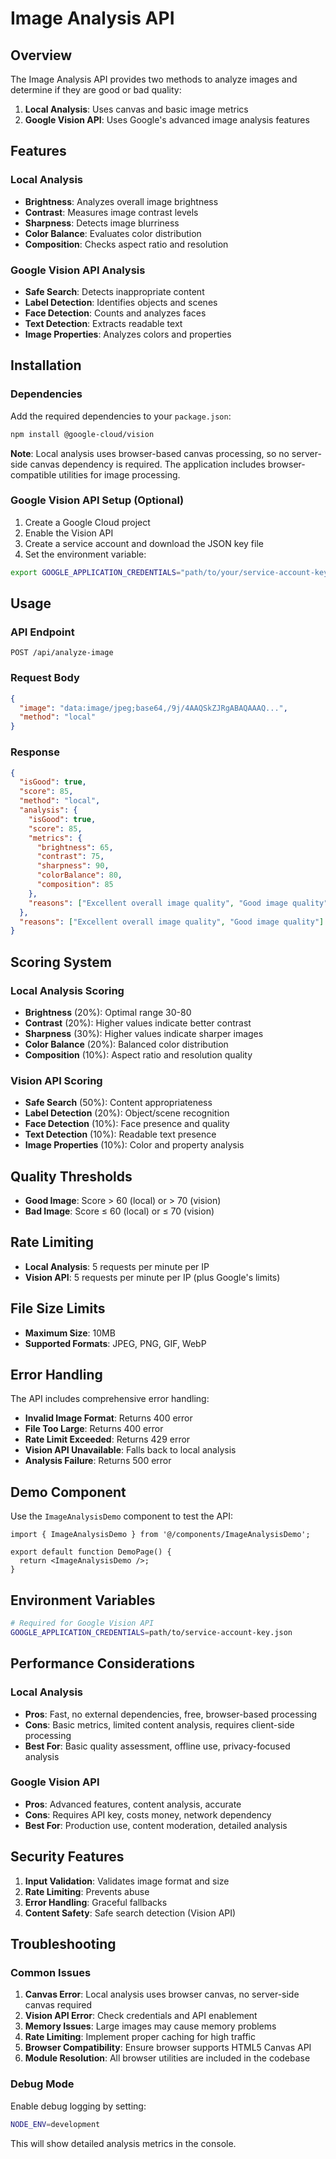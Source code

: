 # Image Analysis API

## Overview

The Image Analysis API provides two methods to analyze images and determine if they are good or bad quality:

1. **Local Analysis**: Uses canvas and basic image metrics
2. **Google Vision API**: Uses Google's advanced image analysis features

## Features

### Local Analysis

- **Brightness**: Analyzes overall image brightness
- **Contrast**: Measures image contrast levels
- **Sharpness**: Detects image blurriness
- **Color Balance**: Evaluates color distribution
- **Composition**: Checks aspect ratio and resolution

### Google Vision API Analysis

- **Safe Search**: Detects inappropriate content
- **Label Detection**: Identifies objects and scenes
- **Face Detection**: Counts and analyzes faces
- **Text Detection**: Extracts readable text
- **Image Properties**: Analyzes colors and properties

## Installation

### Dependencies

Add the required dependencies to your `package.json`:

```bash
npm install @google-cloud/vision
```

**Note**: Local analysis uses browser-based canvas processing, so no server-side canvas dependency is required. The application includes browser-compatible utilities for image processing.

### Google Vision API Setup (Optional)

1. Create a Google Cloud project
2. Enable the Vision API
3. Create a service account and download the JSON key file
4. Set the environment variable:

```bash
export GOOGLE_APPLICATION_CREDENTIALS="path/to/your/service-account-key.json"
```

## Usage

### API Endpoint

```
POST /api/analyze-image
```

### Request Body

```json
{
  "image": "data:image/jpeg;base64,/9j/4AAQSkZJRgABAQAAAQ...",
  "method": "local"
}
```

### Response

```json
{
  "isGood": true,
  "score": 85,
  "method": "local",
  "analysis": {
    "isGood": true,
    "score": 85,
    "metrics": {
      "brightness": 65,
      "contrast": 75,
      "sharpness": 90,
      "colorBalance": 80,
      "composition": 85
    },
    "reasons": ["Excellent overall image quality", "Good image quality"]
  },
  "reasons": ["Excellent overall image quality", "Good image quality"]
}
```

## Scoring System

### Local Analysis Scoring

- **Brightness** (20%): Optimal range 30-80
- **Contrast** (20%): Higher values indicate better contrast
- **Sharpness** (30%): Higher values indicate sharper images
- **Color Balance** (20%): Balanced color distribution
- **Composition** (10%): Aspect ratio and resolution quality

### Vision API Scoring

- **Safe Search** (50%): Content appropriateness
- **Label Detection** (20%): Object/scene recognition
- **Face Detection** (10%): Face presence and quality
- **Text Detection** (10%): Readable text presence
- **Image Properties** (10%): Color and property analysis

## Quality Thresholds

- **Good Image**: Score > 60 (local) or > 70 (vision)
- **Bad Image**: Score ≤ 60 (local) or ≤ 70 (vision)

## Rate Limiting

- **Local Analysis**: 5 requests per minute per IP
- **Vision API**: 5 requests per minute per IP (plus Google's limits)

## File Size Limits

- **Maximum Size**: 10MB
- **Supported Formats**: JPEG, PNG, GIF, WebP

## Error Handling

The API includes comprehensive error handling:

- **Invalid Image Format**: Returns 400 error
- **File Too Large**: Returns 400 error
- **Rate Limit Exceeded**: Returns 429 error
- **Vision API Unavailable**: Falls back to local analysis
- **Analysis Failure**: Returns 500 error

## Demo Component

Use the `ImageAnalysisDemo` component to test the API:

```tsx
import { ImageAnalysisDemo } from '@/components/ImageAnalysisDemo';

export default function DemoPage() {
  return <ImageAnalysisDemo />;
}
```

## Environment Variables

```bash
# Required for Google Vision API
GOOGLE_APPLICATION_CREDENTIALS=path/to/service-account-key.json
```

## Performance Considerations

### Local Analysis

- **Pros**: Fast, no external dependencies, free, browser-based processing
- **Cons**: Basic metrics, limited content analysis, requires client-side processing
- **Best For**: Basic quality assessment, offline use, privacy-focused analysis

### Google Vision API

- **Pros**: Advanced features, content analysis, accurate
- **Cons**: Requires API key, costs money, network dependency
- **Best For**: Production use, content moderation, detailed analysis

## Security Features

1. **Input Validation**: Validates image format and size
2. **Rate Limiting**: Prevents abuse
3. **Error Handling**: Graceful fallbacks
4. **Content Safety**: Safe search detection (Vision API)

## Troubleshooting

### Common Issues

1. **Canvas Error**: Local analysis uses browser canvas, no server-side canvas required
2. **Vision API Error**: Check credentials and API enablement
3. **Memory Issues**: Large images may cause memory problems
4. **Rate Limiting**: Implement proper caching for high traffic
5. **Browser Compatibility**: Ensure browser supports HTML5 Canvas API
6. **Module Resolution**: All browser utilities are included in the codebase

### Debug Mode

Enable debug logging by setting:

```bash
NODE_ENV=development
```

This will show detailed analysis metrics in the console.
